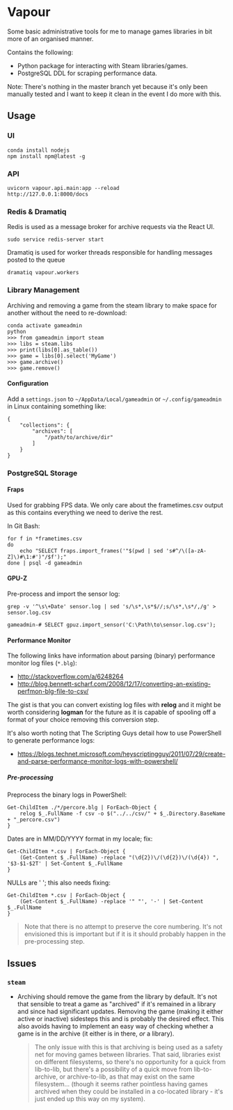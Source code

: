 Vapour
======

Some basic administrative tools for me to manage games libraries in bit
more of an organised manner.

Contains the following:

  - Python package for interacting with Steam libraries/games.
  - PostgreSQL DDL for scraping performance data.

Note: There's nothing in the master branch yet because it's only been
manually tested and I want to keep it clean in the event I do more
with this.


Usage
-----

### UI

    conda install nodejs
    npm install npm@latest -g

### API

	uvicorn vapour.api.main:app --reload
	http://127.0.0.1:8000/docs

### Redis & Dramatiq

Redis is used as a message broker for archive requests via the React UI.

	sudo service redis-server start

Dramatiq is used for worker threads responsible for handling messages posted to the queue

	dramatiq vapour.workers


### Library Management

Archiving and removing a game from the steam library to make space for
another without the need to re-download:

	conda activate gameadmin
	python
	>>> from gameadmin import steam
	>>> libs = steam.libs
	>>> print(libs[0].as_table())
	>>> game = libs[0].select('MyGame')
	>>> game.archive()
	>>> game.remove()


#### Configuration

Add a `settings.json` to `~/AppData/Local/gameadmin` or
`~/.config/gameadmin` in Linux containing something like:

	{
		"collections": {
			"archives": [
				"/path/to/archive/dir"
			]
		}
	}

### PostgreSQL Storage

#### Fraps

Used for grabbing FPS data. We only care about the frametimes.csv
output as this contains everything we need to derive the rest.

In Git Bash:

	for f in *frametimes.csv
	do
		echo "SELECT fraps.import_frames('"$(pwd | sed 's#^/\([a-zA-Z]\)#\1:#')"/$f');"
	done | psql -d gameadmin


#### GPU-Z

Pre-process and import the sensor log:

	grep -v '^\s\+Date' sensor.log | sed 's/\s*,\s*$//;s/\s*,\s*/,/g' > sensor.log.csv

	gameadmin-# SELECT gpuz.import_sensor('C:\Path\to\sensor.log.csv');


#### Performance Monitor

The following links have information about parsing (binary) performance
monitor log files (`*.blg`):

  - <http://stackoverflow.com/a/6248264>
  - <http://blog.bennett-scharf.com/2008/12/17/converting-an-existing-perfmon-blg-file-to-csv/>

The gist is that you can convert existing log files with **relog**
and it might be worth considering **logman** for the future as it is
capable of spooling off a format of your choice removing this
conversion step.

It's also worth noting that The Scripting Guys detail how to use
PowerShell to generate performance logs:

  - <https://blogs.technet.microsoft.com/heyscriptingguy/2011/07/29/create-and-parse-performance-monitor-logs-with-powershell/>


##### Pre-processing

Preprocess the binary logs in PowerShell:

	Get-ChildItem ./*/percore.blg | ForEach-Object {
		relog $_.FullName -f csv -o $("../../csv/" + $_.Directory.BaseName + "_percore.csv")
	}

Dates are in MM/DD/YYYY format in my locale; fix:

	Get-ChildItem *.csv | ForEach-Object {
		(Get-Content $_.FullName) -replace "(\d{2})\/(\d{2})\/(\d{4}) ", '$3-$1-$2T' | Set-Content $_.FullName
	}

NULLs are ' '; this also needs fixing:

	Get-ChildItem *.csv | ForEach-Object {
		(Get-Content $_.FullName) -replace '" "', '-' | Set-Content $_.FullName
	}


> Note that there is no attempt to preserve the core numbering. It's
> not envisioned this is important but if it is it should probably
> happen in the pre-processing step.


Issues
------

### `steam`

  - Archiving should remove the game from the library by default. It's
    not that sensible to treat a game as "archived" if it's remained
	in a library and since had significant updates. Removing the game
	(making it either active or inactive) sidesteps this and is
	probably the desired effect. This also avoids having to implement
	an easy way of checking whether a game is in the archive (it
	either is in there, *or* a library).

	> The only issue with this is that archiving is being used as a
	> safety net for moving games between libraries. That said,
	> libraries exist on different filesystems, so there's no
	> opportunity for a quick from lib-to-lib, but there's a
	> possibility of a quick move from lib-to-archive, or
	> archive-to-lib, as that may exist on the same filesystem...
	> (though it seems rather pointless having games archived when
	> they could be installed in a co-located library - it's just
	> ended up this way on my system).
